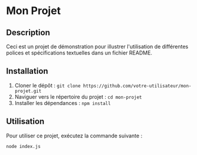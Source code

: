 # Mon Projet

## Description
Ceci est un projet de démonstration pour illustrer l'utilisation de différentes polices et spécifications textuelles dans un fichier README.

## Installation
1. Cloner le dépôt : `git clone https://github.com/votre-utilisateur/mon-projet.git`
2. Naviguer vers le répertoire du projet : `cd mon-projet`
3. Installer les dépendances : `npm install`

## Utilisation
Pour utiliser ce projet, exécutez la commande suivante :

```bash
node index.js
````
